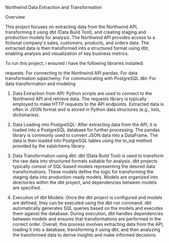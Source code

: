 Northwind Data Extraction and Transformation

Overview

This project focuses on extracting data from the Northwind API, transforming it using dbt (Data Build Tool), and creating staging and production models for analysis.
The Northwind API provides access to a fictional company's sales, customers, products, and orders data. The extracted data is then transformed into a structured format using dbt, 
enabling analysis and visualization of key business metrics.

To run this project, i ensured i have the following libraries installed:

requests: For connecting to the Northwind API
pandas: For data transformation
sqlalchemy: For communicating with PostgreSQL
dbt: For data transformation and modeling

1. Data Extraction from API:
Python scripts are used to connect to the Northwind API and retrieve data.
The requests library is typically employed to make HTTP requests to the API endpoints.
Extracted data is often in JSON format and is stored in Python data structures (e.g., lists, dictionaries).

2. Data Loading into PostgreSQL:
After extracting data from the API, it is loaded into a PostgreSQL database for further processing.
The pandas library is commonly used to convert JSON data into a DataFrame.
The data is then loaded into PostgreSQL tables using the to_sql method provided by the sqlalchemy library.

3. Data Transformation using dbt:
dbt (Data Build Tool) is used to transform the raw data into structured formats suitable for analysis.
dbt projects typically consist of SQL-based models representing the desired data transformations.
These models define the logic for transforming the staging data into production-ready models.
Models are organized into directories within the dbt project, and dependencies between models are specified.

4. Execution of dbt Models:
Once the dbt project is configured and models are defined, they can be executed using the dbt run command.
dbt automatically generates SQL queries based on the models and executes them against the database.
During execution, dbt handles dependencies between models and ensures that transformations are performed in the correct order.
Overall, this process involves extracting data from the API, loading it into a database, transforming it using dbt, and then analyzing
 the transformed data to derive insights and make informed decisions.
